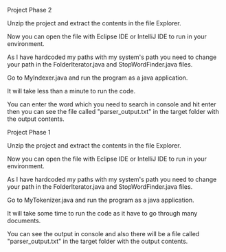 Project Phase 2

Unzip the project and extract the contents in the file Explorer.


Now you can open the file with Eclipse IDE or IntelliJ IDE to run in your environment.


As I have hardcoded my paths with my system's path you need to change your path in the FolderIterator.java and StopWordFinder.java files.


Go to MyIndexer.java and run the program as a java application.


It will take less than a minute to run the code.


You can enter the word which you need to search in console and hit enter then you can see the file called "parser_output.txt" in the target folder with the output contents. 









Project Phase 1

Unzip the project and extract the contents in the file Explorer.


Now you can open the file with Eclipse IDE or IntelliJ IDE to run in your environment.


As I have hardcoded my paths with my system's path you need to change your path in the FolderIterator.java and StopWordFinder.java files.


Go to MyTokenizer.java and run the program as a java application.


It will take some time to run the code as it have to go through many documents.


You can see the output in console and also there will be a file called "parser_output.txt" in the target folder with the output contents. 